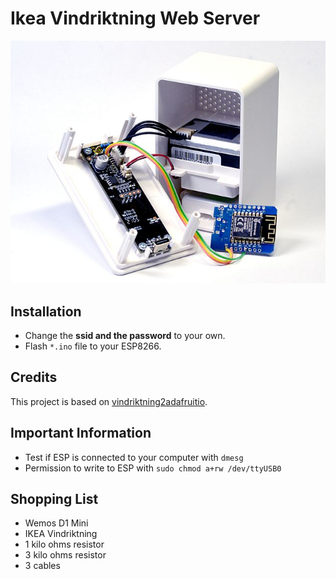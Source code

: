 # Ikea Vindriktning Web Server 

![Vindriktning](vindriktning.jpg)

## Installation
* Change the **ssid and the password** to your own.
* Flash ```*.ino``` file to your ESP8266.

## Credits 
This project is based on [vindriktning2adafruitio](https://github.com/MakeMagazinDE/vindriktning2adafruitio).

## Important Information
* Test if ESP is connected to your computer with `dmesg`
* Permission to write to ESP with `sudo chmod a+rw /dev/ttyUSB0`

## Shopping List
* Wemos D1 Mini
* IKEA Vindriktning
* 1 kilo ohms resistor
* 3 kilo ohms resistor
* 3 cables